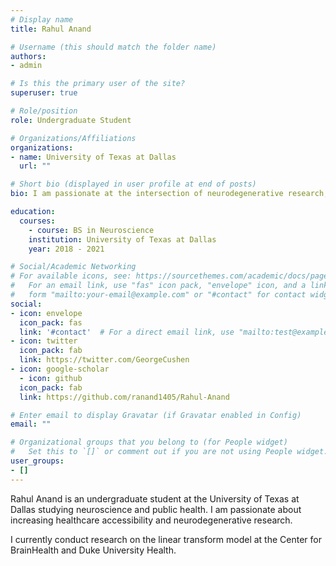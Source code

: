 ```yaml
---
# Display name
title: Rahul Anand

# Username (this should match the folder name)
authors:
- admin

# Is this the primary user of the site?
superuser: true

# Role/position
role: Undergraduate Student

# Organizations/Affiliations
organizations:
- name: University of Texas at Dallas
  url: ""

# Short bio (displayed in user profile at end of posts)
bio: I am passionate at the intersection of neurodegenerative research, policymaking, and writing to lead modern day healthcare as a physician.

education:
  courses:
    - course: BS in Neuroscience
    institution: University of Texas at Dallas
    year: 2018 - 2021

# Social/Academic Networking
# For available icons, see: https://sourcethemes.com/academic/docs/page-builder/#icons
#   For an email link, use "fas" icon pack, "envelope" icon, and a link in the
#   form "mailto:your-email@example.com" or "#contact" for contact widget.
social:
- icon: envelope
  icon_pack: fas
  link: '#contact'  # For a direct email link, use "mailto:test@example.org".
- icon: twitter
  icon_pack: fab
  link: https://twitter.com/GeorgeCushen
- icon: google-scholar
  - icon: github
  icon_pack: fab
  link: https://github.com/ranand1405/Rahul-Anand

# Enter email to display Gravatar (if Gravatar enabled in Config)
email: ""

# Organizational groups that you belong to (for People widget)
#   Set this to `[]` or comment out if you are not using People widget.
user_groups:
- []
---
```


Rahul Anand is an undergraduate student at the University of Texas at Dallas studying neuroscience and public health. I am passionate about increasing healthcare accessibility and neurodegenerative research. 

I currently conduct research on the linear transform model at the Center for BrainHealth and Duke University Health.
